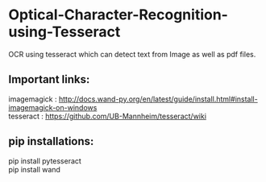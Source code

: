 # Optical-Character-Recognition-using-Tesseract
OCR using tesseract which can detect text from Image as well as pdf files. 

## Important links:

imagemagick : http://docs.wand-py.org/en/latest/guide/install.html#install-imagemagick-on-windows \
tesseract : https://github.com/UB-Mannheim/tesseract/wiki

## pip installations:

pip install pytesseract \
pip install wand

